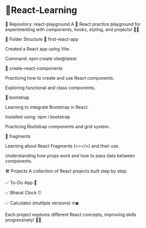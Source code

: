 ﻿# 🚀React-Learning
📂 Repository: react-playground
A 🚀 React practice playground for experimenting with components, hooks, styling, and projects! 🎨💡

📁 Folder Structure
📂 first-react-app

Created a React app using Vite.

Command: npm create vite@latest

📂 create-react-components

Practicing how to create and use React components.

Exploring functional and class components.

📂 bootstrap

Learning to integrate Bootstrap in React.

Installed using: npm i bootstrap

Practicing Bootstrap components and grid system.

📂 fragments

Learning about React Fragments (<></>) and their use.

Understanding how props work and how to pass data between components.

🛠️ Projects
A collection of React projects built step by step:

✅ To-Do App 📝

✅ Bharat Clock ⏰

✅ Calculator (multiple versions) ➗✖️

Each project explores different React concepts, improving skills progressively! 🚀✨
